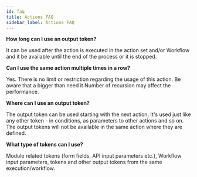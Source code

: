```yaml
---
id: faq
title: Actions FAQ
sidebar_label: Actions FAQ
---
```


**How long can I use an output token?**

It can be used after the action is executed in the action set and/or Workflow and it be available until the end of the process or it is stopped. 

**Can I use the same action multiple times in a row?**

Yes. There is no limit or restriction regarding the usage of this action. Be aware that a bigger than need it Number of recursion may affect the performance.

**Where can I use an output token?**

The output token can be used starting with the next action. It's used just like any other token - in conditions, as parameters to other actions and so on. The output tokens will not be available in the same action where they are defined.


**What type of tokens can I use?**

Module related tokens (form fields, API input parameters etc.), Workflow input parameters, tokens and other output tokens from the same execution/workflow.